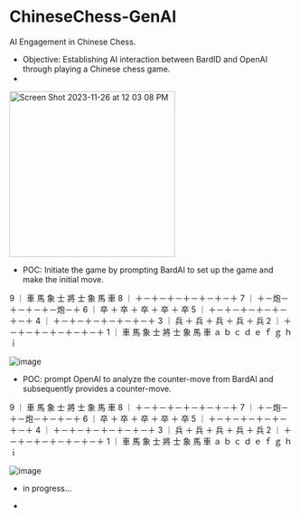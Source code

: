 # ChineseChess-GenAI
AI Engagement in Chinese Chess.
  * Objective: Establishing AI interaction between BardID and OpenAI through playing a Chinese chess game.
  * 

<img width="293" alt="Screen Shot 2023-11-26 at 12 03 08 PM" src="https://github.com/ubc-tuehoang/ChineseChess-GenAI/assets/86985864/5dc1b9f1-68eb-475e-b3eb-9274f82da58f">


 * POC: Initiate the game by prompting BardAI to set up the game and make the initial move. 

9 ｜ 車 馬 象 士 將 士 象 馬 車
8 ｜ ＋－＋－＋－＋－＋－＋－＋
7 ｜ ＋－炮－＋－＋－＋－炮－＋
6 ｜ 卒 ＋ 卒 ＋ 卒 ＋ 卒 ＋ 卒
5 ｜ ＋－＋－＋－＋－＋－＋－＋
4 ｜ ＋－＋－＋－＋－＋－＋－＋
3 ｜ 兵 ＋ 兵 ＋ 兵 ＋ 兵 ＋ 兵
2 ｜ ＋－＋－＋－＋－＋－＋－＋
1 ｜ 車 馬 象 士 將 士 象 馬 車
    ａ ｂ ｃ ｄ ｅ ｆ ｇ ｈ ｉ

![image](https://github.com/ubc-tuehoang/ChineseChess-GenAI/assets/86985864/5c18d6f8-10b3-4186-a695-433584052444)


* POC: prompt OpenAI to analyze the counter-move from BardAI and subsequently provides a counter-move.

9 ｜ 車 馬 象 士 將 士 象 馬 車
8 ｜ ＋－＋－＋－＋－＋－＋－＋
7 ｜ ＋－炮－＋－炮－＋－＋－＋
6 ｜ 卒 ＋ 卒 ＋ 卒 ＋ 卒 ＋ 卒
5 ｜ ＋－＋－＋－＋－＋－＋－＋
4 ｜ ＋－＋－＋－＋－＋－＋－＋
3 ｜ 兵 ＋ 兵 ＋ 兵 ＋ 兵 ＋ 兵
2 ｜ ＋－＋－＋－＋－＋－＋－＋
1 ｜ 車 馬 象 士 將 士 象 馬 車
    ａ ｂ ｃ ｄ ｅ ｆ ｇ ｈ ｉ

![image](https://github.com/ubc-tuehoang/ChineseChess-GenAI/assets/86985864/18c19e8e-959e-4132-bcdf-40de8560c885)


 * in progress...

 * 
